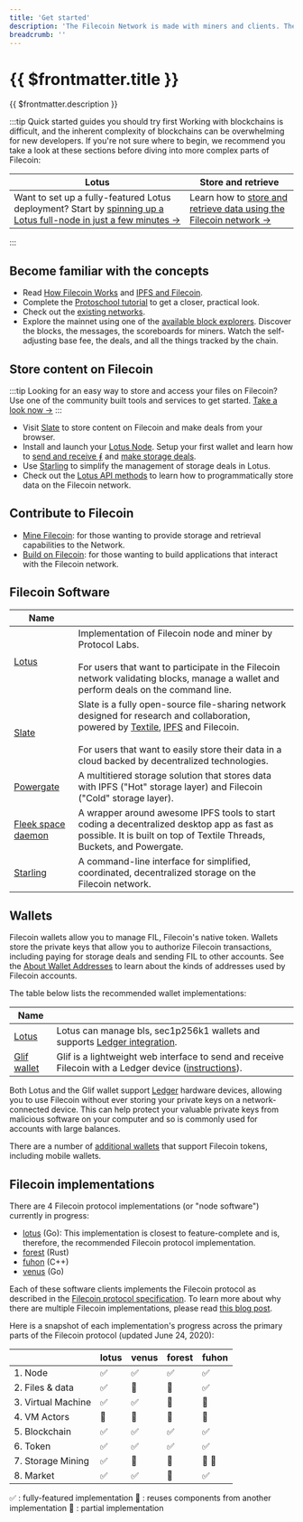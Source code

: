 ```yaml
---
title: 'Get started'
description: 'The Filecoin Network is made with miners and clients. They make deals and contribute to maintaining the Filecoin blockchain, obtaining storage services, and receiving rewards in the process. This section walks your through how to get started, build a node, and create a simple application.'
breadcrumb: ''
---
```


# {{ $frontmatter.title }}

{{ $frontmatter.description }}

:::tip Quick started guides you should try first 
Working with blockchains is difficult, and the inherent complexity of blockchains can be overwhelming for new developers. If you're not sure where to begin, we recommend you take a look at these sections before diving into more complex parts of Filecoin:

| Lotus | Store and retrieve |
| --- | --- |
| Want to set up a fully-featured Lotus deployment? Start by [spinning up a Lotus full-node in just a few minutes →](./lotus) | Learn how to [store and retrieve data using the Filecoin network →](./store-and-retrieve)
:::

## Become familiar with the concepts

- Read [How Filecoin Works](../about-filecoin/how-filecoin-works.md) and [IPFS and Filecoin](../about-filecoin/ipfs-and-filecoin.md).
- Complete the [Protoschool tutorial](https://proto.school/verifying-storage-on-filecoin/) to get a closer, practical look.
- Check out the [existing networks](https://network.filecoin.io).
- Explore the mainnet using one of the [available block explorers](explore-the-network.md). Discover the blocks, the messages, the scoreboards for miners. Watch the self-adjusting base fee, the deals, and all the things tracked by the chain.

## Store content on Filecoin

:::tip
Looking for an easy way to store and access your files on Filecoin? Use one of the community built tools and services to get started. [Take a look now →](../../store/readme.md)
:::

- Visit [Slate](../store/slate.md) to store content on Filecoin and make deals from your browser.
- Install and launch your [Lotus Node](lotus/README.md). Setup your first wallet and learn how to [send and receive ⨎](lotus/send-and-receive-fil.md) and [make storage deals](../store/lotus/store-data.md).
- Use [Starling](../store/starling.md) to simplify the management of storage deals in Lotus.
- Check out the [Lotus API methods](../reference/lotus-api) to learn how to programmatically store data on the Filecoin network.

## Contribute to Filecoin

- [Mine Filecoin](../mine/README.md): for those wanting to provide storage and retrieval capabilities to the Network.
- [Build on Filecoin](../build/README.md): for those wanting to build applications that interact with the Filecoin network.

## Filecoin Software

| Name                                                             |                                                                                                                                                                                                                                                                                         |
| ---------------------------------------------------------------- | --------------------------------------------------------------------------------------------------------------------------------------------------------------------------------------------------------------------------------------------------------------------------------------- |
| [Lotus](lotus/README.md)                                         | Implementation of Filecoin node and miner by Protocol Labs. <br /><br />For users that want to participate in the Filecoin network validating blocks, manage a wallet and perform deals on the command line.                                                                            |
| [Slate](../store/slate.md)                                       | Slate is a fully open-source file-sharing network designed for research and collaboration, powered by [Textile](https://textile.io), [IPFS](https://ipfs.io) and Filecoin. <br /><br /> For users that want to easily store their data in a cloud backed by decentralized technologies. |
| [Powergate](../build/powergate.md)                               | A multitiered storage solution that stores data with IPFS ("Hot" storage layer) and Filecoin ("Cold" storage layer).                                                                                                                                                                    |
| [Fleek space daemon](https://blog.fleek.co/posts/daemon-release) | A wrapper around awesome IPFS tools to start coding a decentralized desktop app as fast as possible. It is built on top of Textile Threads, Buckets, and Powergate.                                                                                                                      |
| [Starling](../store/starling.md)                                 | A command-line interface for simplified, coordinated, decentralized storage on the Filecoin network.                                                                                                                                                                                    |

## Wallets

Filecoin wallets allow you to manage FIL, Filecoin's native token. Wallets store the private keys that allow you to authorize Filecoin transactions, including paying for storage deals and sending FIL to other accounts. See the [About Wallet Addresses](./lotus/send-and-receive-fil.md#about-wallet-addresses) to learn about the kinds of addresses used by Filecoin accounts.

The table below lists the recommended wallet implementations:

| Name                                             |                                                                                                                                                                                             |
| ------------------------------------------------ | ------------------------------------------------------------------------------------------------------------------------------------------------------------------------------------------- |
| [Lotus](lotus/README.md)                         | Lotus can manage bls, sec1p256k1 wallets and supports [Ledger integration](lotus/ledger.md).                                                                                                |
| [Glif wallet](https://wallet.glif.io/?network=f) | Glif is a lightweight web interface to send and receive Filecoin with a Ledger device ([instructions](https://reading.supply/@glif/install-the-filecoin-app-on-your-ledger-device-y33vhX)). |

Both Lotus and the Glif wallet support [Ledger](https://www.ledger.com/) hardware devices, allowing you to use Filecoin without ever storing your private keys on a network-connected device. This can help protect your valuable private keys from malicious software on your computer and so is commonly used for accounts with large balances.

There are a number of [additional wallets](https://docs.filecoin.io/reference/#other-wallets) that support Filecoin tokens, including mobile wallets.

## Filecoin implementations

There are 4 Filecoin protocol implementations (or "node software") currently in progress:

- [lotus](https://github.com/filecoin-project/lotus/) (Go): This implementation is closest to feature-complete and is, therefore, the recommended Filecoin protocol implementation.
- [forest](https://github.com/chainsafe/forest) (Rust)
- [fuhon](https://github.com/filecoin-project/cpp-filecoin) (C++)
- [venus](https://github.com/filecoin-project/venus) (Go)

Each of these software clients implements the Filecoin protocol as described in the [Filecoin protocol specification](https://filecoin-project.github.io/specs). To learn more about why there are multiple Filecoin implementations, please read [this blog post](https://filecoin.io/blog/announcing-filecoin-implementations-in-rust-and-c++/).

Here is a snapshot of each implementation's progress across the primary parts of the Filecoin protocol (updated June 24, 2020):

|                    | lotus | venus | forest | fuhon |
| ------------------ | ----- | ----- | ------ | ----- |
| 1. Node            | ✅    | ✅    | ✅     | ✅    |
| 2. Files & data    | ✅    | 🔶    | 🔶     | ✅    |
| 3. Virtual Machine | ✅    | ✅    | 🔶     | 🔶    |
| 4. VM Actors       | 🔶    | 🔶    | 🔶     | 🔶    |
| 5. Blockchain      | ✅    | ✅    | ✅     | ✅    |
| 6. Token           | ✅    | ✅    | ✅     | ✅    |
| 7. Storage Mining  | ✅    | 🔄    | 🔄     | 🔄 🔶 |
| 8. Market          | ✅    | ✅    | 🔄     | ✅    |

✅ : fully-featured implementation
🔄 : reuses components from another implementation
🔶 : partial implementation
